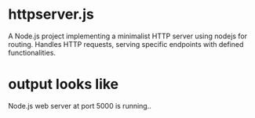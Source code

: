 # httpserver.js
A Node.js project implementing a minimalist HTTP server using nodejs for routing. Handles HTTP requests, serving specific endpoints with defined functionalities.
# output looks like
Node.js web server at port 5000 is running..


